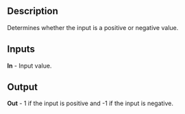 ## Description
Determines whether the input is a positive or negative value.

## Inputs
**In** - Input value.

## Output
**Out** - 1 if the input is positive and -1 if the input is negative.